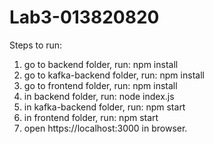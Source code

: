 # Lab3-013820820

Steps to run:
1. go to backend folder, run: npm install
2. go to kafka-backend folder, run: npm install
3. go to frontend folder, run: npm install
4. in backend folder, run: node index.js
5. in kafka-backend folder, run: npm start
6. in frontend folder, run: npm start
7. open https://localhost:3000 in browser.

